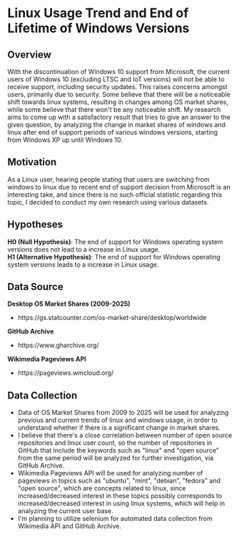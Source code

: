 # Linux Usage Trend and End of Lifetime of Windows Versions   

## Overview  
With the discontinuation of Windows 10 support from Microsoft, the current users of Windows 10 (excluding LTSC and IoT versions) will not be able to receive support, including security updates. This raises concerns amongst users, primarily due to security. Some believe that there will be a noticeable shift towards linux systems, resulting in changes among OS market shares, while some believe that there won't be any noticeable shift. My research aims to come up with a satisfactory result that tries to give an answer to the given question, by analyzing the change in market shares of windows and linux after end of support periods of various windows versions, starting from Windows XP up until Windows 10.

## Motivation  
As a Linux user, hearing people stating that users are switching from windows to linux due to recent end of support decision from Microsoft is an interesting take, and since there is no such official statistic regarding this topic, I decided to conduct my own research using various datasets.

## Hypotheses  
**H0 (Null Hypothesis)**: The end of support for Windows operating system versions does not lead to a increase in Linux usage.  
**H1 (Alternative Hypothesis)**: The end of support for Windows operating system versions leads to a increase in Linux usage.

## Data Source  
<strong>Desktop OS Market Shares (2009-2025)</strong>
<ul>
  <li>https://gs.statcounter.com/os-market-share/desktop/worldwide</li>
</ul> 
<strong>GitHub Archive</strong>
<ul>
  <li>https://www.gharchive.org/</li>
</ul>
<strong>Wikimedia Pageviews API</strong>
<ul>
  <li>https://pageviews.wmcloud.org/</li>
</ul>

## Data Collection  
- Data of OS Market Shares from 2009 to 2025 will be used for analyzing previous and current trends of linux and windows usage, in order to understand whether if there is a significant change in market shares.
- I believe that there's a close correlation between number of open source repositories and linux user count, so the number of repositories in GitHub that include the keywords such as "linux" and "open source" from the same period will be analyzed for further investigation, via GitHub Archive.
- Wikimedia Pageviews API will be used for analyzing number of pageviews in topics such as "ubuntu", "mint", "debian", "fedora" and "open source", which are concepts related to linux, since increased/decreased interest in these topics possibly corresponds to increased/decreased interest in using linux systems, which will help in analyzing the current user base.
- I'm planning to utilize selenium for automated data collection from Wikimedia API and GitHub Archive.  
